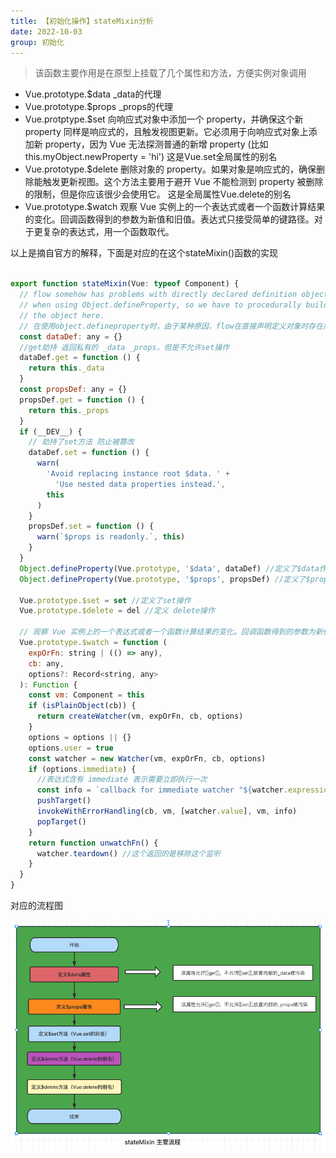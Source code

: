 ```yaml
---
title: 【初始化操作】stateMixin分析
date: 2022-10-03
group: 初始化
---
```


> 该函数主要作用是在原型上挂载了几个属性和方法，方便实例对象调用

- Vue.prototype.$data  _data的代理
- Vue.prototype.$props  _props的代理
- Vue.protptype.$set 向响应式对象中添加一个 property，并确保这个新 property 同样是响应式的，且触发视图更新。它必须用于向响应式对象上添加新 property，因为 Vue 无法探测普通的新增 property (比如 this.myObject.newProperty = 'hi')   这是Vue.set全局属性的别名
- Vue.prototype.$delete 删除对象的 property。如果对象是响应式的，确保删除能触发更新视图。这个方法主要用于避开 Vue 不能检测到 property 被删除的限制，但是你应该很少会使用它。 这是全局属性Vue.delete的别名
- Vue.prototype.$watch 观察 Vue 实例上的一个表达式或者一个函数计算结果的变化。回调函数得到的参数为新值和旧值。表达式只接受简单的键路径。对于更复杂的表达式，用一个函数取代。

以上是摘自官方的解释，下面是对应的在这个stateMixin()函数的实现

```javascript

export function stateMixin(Vue: typeof Component) {
  // flow somehow has problems with directly declared definition object
  // when using Object.defineProperty, so we have to procedurally build up
  // the object here.
  // 在使用object.defineproperty时，由于某种原因，flow在直接声明定义对象时存在问题，因此我们必须在这里循序渐进地构建对象。
  const dataDef: any = {}
  //get劫持 返回私有的 _data _props，但是不允许set操作
  dataDef.get = function () {
    return this._data
  }
  const propsDef: any = {}
  propsDef.get = function () {
    return this._props
  }
  if (__DEV__) {
    // 劫持了set方法 防止被篡改
    dataDef.set = function () {
      warn(
        'Avoid replacing instance root $data. ' +
          'Use nested data properties instead.',
        this
      )
    }
    propsDef.set = function () {
      warn(`$props is readonly.`, this)
    }
  }
  Object.defineProperty(Vue.prototype, '$data', dataDef) //定义了$data作为访问代理，可以访问私有的_data  Vue 实例观察的数据对象。Vue 实例代理了对其 data 对象 property 的访问。
  Object.defineProperty(Vue.prototype, '$props', propsDef) //定义了$props作为访问代理 可以访问私有的_props 当前组件接收到的 props 对象。Vue 实例代理了对其 props 对象 property 的访问。

  Vue.prototype.$set = set //定义了set操作
  Vue.prototype.$delete = del //定义 delete操作

  // 观察 Vue 实例上的一个表达式或者一个函数计算结果的变化。回调函数得到的参数为新值和旧值。表达式只接受简单的键路径。对于更复杂的表达式，用一个函数取代。 定义了一个watch监听器
  Vue.prototype.$watch = function (
    expOrFn: string | (() => any),
    cb: any,
    options?: Record<string, any>
  ): Function {
    const vm: Component = this
    if (isPlainObject(cb)) {
      return createWatcher(vm, expOrFn, cb, options)
    }
    options = options || {}
    options.user = true
    const watcher = new Watcher(vm, expOrFn, cb, options)
    if (options.immediate) {
      //表达式含有 immediate 表示需要立即执行一次
      const info = `callback for immediate watcher "${watcher.expression}"`
      pushTarget()
      invokeWithErrorHandling(cb, vm, [watcher.value], vm, info)
      popTarget()
    }
    return function unwatchFn() {
      watcher.teardown() //这个返回的是移除这个监听
    }
  }
}

```

对应的流程图

![image-20220827151458071](https://raw.githubusercontent.com/aymfx/pic/mian/img/image-20220827151458071.png)
